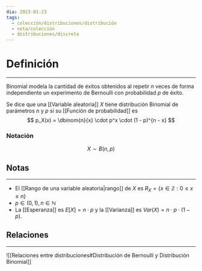 ```yaml
---
dia: 2023-01-23
tags:
  - colección/distribuciones/distribución
  - nota/colección
  - distribuciones/discreta
---
```

# Definición
---
Binomial modela la cantidad de éxitos obtenidos al repetir $n$ veces de forma independiente un experimento de Bernoulli con probabilidad $p$ de éxito.

Se dice que una [[Variable aleatoria]] $X$ tiene distribución Binomial de parámetros $n$ y $p$ si su [[Función de probabilidad]] es $$ p_X(x) = \dbinom{n}{x} \cdot p^x \cdot (1 - p)^{n - x} $$
### Notación
$$ X \sim B(n, p) $$

## Notas
---
* El [[Rango de una variable aleatoria|rango]] de $X$ es $R_X = \{ x \in \mathbb{Z} : 0 \leq x \leq n \}$
* $p \in (0, 1), n \in \mathbb{N}$ 
* La [[Esperanza]] es $E[X] = n \cdot p$ y la [[Varianza]] es $Var(X) = n \cdot p \cdot (1 - p)$.

## Relaciones
---
![[Relaciones entre distribuciones#Distribución de Bernoulli y Distribución Binomial]]
